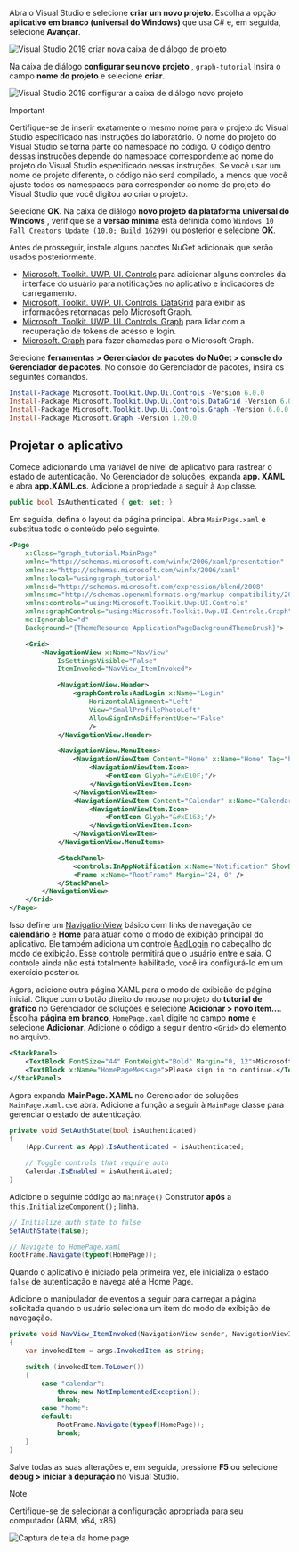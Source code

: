 <!-- markdownlint-disable MD002 MD041 -->

Abra o Visual Studio e selecione **criar um novo projeto**. Escolha a opção **aplicativo em branco (universal do Windows)** que usa C# e, em seguida, selecione **Avançar**.

![Visual Studio 2019 criar nova caixa de diálogo de projeto](./images/vs-create-new-project.png)

Na caixa de diálogo **configurar seu novo projeto** , `graph-tutorial` Insira o campo **nome do projeto** e selecione **criar**.

![Visual Studio 2019 configurar a caixa de diálogo novo projeto](./images/vs-configure-new-project.png)

> [!IMPORTANT]
> Certifique-se de inserir exatamente o mesmo nome para o projeto do Visual Studio especificado nas instruções do laboratório. O nome do projeto do Visual Studio se torna parte do namespace no código. O código dentro dessas instruções depende do namespace correspondente ao nome do projeto do Visual Studio especificado nessas instruções. Se você usar um nome de projeto diferente, o código não será compilado, a menos que você ajuste todos os namespaces para corresponder ao nome do projeto do Visual Studio que você digitou ao criar o projeto.

Selecione **OK**. Na caixa de diálogo **novo projeto da plataforma universal do Windows** , verifique se a **versão mínima** está definida como `Windows 10 Fall Creators Update (10.0; Build 16299)` ou posterior e selecione **OK**.

Antes de prosseguir, instale alguns pacotes NuGet adicionais que serão usados posteriormente.

- [Microsoft. Toolkit. UWP. UI. Controls](https://www.nuget.org/packages/Microsoft.Toolkit.Uwp.Ui.Controls/) para adicionar alguns controles da interface do usuário para notificações no aplicativo e indicadores de carregamento.
- [Microsoft. Toolkit. UWP. UI. Controls. DataGrid](https://www.nuget.org/packages/Microsoft.Toolkit.Uwp.Ui.Controls.DataGrid/) para exibir as informações retornadas pelo Microsoft Graph.
- [Microsoft. Toolkit. UWP. UI. Controls. Graph](https://www.nuget.org/packages/Microsoft.Toolkit.Uwp.Ui.Controls.Graph/) para lidar com a recuperação de tokens de acesso e login.
- [Microsoft. Graph](https://www.nuget.org/packages/Microsoft.Graph/) para fazer chamadas para o Microsoft Graph.

Selecione **ferramentas > Gerenciador de pacotes do NuGet > console do Gerenciador de pacotes**. No console do Gerenciador de pacotes, insira os seguintes comandos.

```Powershell
Install-Package Microsoft.Toolkit.Uwp.Ui.Controls -Version 6.0.0
Install-Package Microsoft.Toolkit.Uwp.Ui.Controls.DataGrid -Version 6.0.0
Install-Package Microsoft.Toolkit.Uwp.Ui.Controls.Graph -Version 6.0.0
Install-Package Microsoft.Graph -Version 1.20.0
```

## <a name="design-the-app"></a>Projetar o aplicativo

Comece adicionando uma variável de nível de aplicativo para rastrear o estado de autenticação. No Gerenciador de soluções, expanda **app. XAML** e abra **app.XAML.cs**. Adicione a propriedade a seguir à `App` classe.

```cs
public bool IsAuthenticated { get; set; }
```

Em seguida, defina o layout da página principal. Abra `MainPage.xaml` e substitua todo o conteúdo pelo seguinte.

```xml
<Page
    x:Class="graph_tutorial.MainPage"
    xmlns="http://schemas.microsoft.com/winfx/2006/xaml/presentation"
    xmlns:x="http://schemas.microsoft.com/winfx/2006/xaml"
    xmlns:local="using:graph_tutorial"
    xmlns:d="http://schemas.microsoft.com/expression/blend/2008"
    xmlns:mc="http://schemas.openxmlformats.org/markup-compatibility/2006"
    xmlns:controls="using:Microsoft.Toolkit.Uwp.UI.Controls"
    xmlns:graphControls="using:Microsoft.Toolkit.Uwp.UI.Controls.Graph"
    mc:Ignorable="d"
    Background="{ThemeResource ApplicationPageBackgroundThemeBrush}">

    <Grid>
        <NavigationView x:Name="NavView"
            IsSettingsVisible="False"
            ItemInvoked="NavView_ItemInvoked">

            <NavigationView.Header>
                <graphControls:AadLogin x:Name="Login"
                    HorizontalAlignment="Left"
                    View="SmallProfilePhotoLeft"
                    AllowSignInAsDifferentUser="False"
                    />
            </NavigationView.Header>

            <NavigationView.MenuItems>
                <NavigationViewItem Content="Home" x:Name="Home" Tag="home">
                    <NavigationViewItem.Icon>
                        <FontIcon Glyph="&#xE10F;"/>
                    </NavigationViewItem.Icon>
                </NavigationViewItem>
                <NavigationViewItem Content="Calendar" x:Name="Calendar" Tag="calendar">
                    <NavigationViewItem.Icon>
                        <FontIcon Glyph="&#xE163;"/>
                    </NavigationViewItem.Icon>
                </NavigationViewItem>
            </NavigationView.MenuItems>

            <StackPanel>
                <controls:InAppNotification x:Name="Notification" ShowDismissButton="true" />
                <Frame x:Name="RootFrame" Margin="24, 0" />
            </StackPanel>
        </NavigationView>
    </Grid>
</Page>
```

Isso define um [NavigationView](https://docs.microsoft.com/uwp/api/windows.ui.xaml.controls.navigationview) básico com links de navegação de **calendário** e **Home** para atuar como o modo de exibição principal do aplicativo. Ele também adiciona um controle [AadLogin](https://docs.microsoft.com/dotnet/api/microsoft.toolkit.uwp.ui.controls.graph.aadlogin?view=win-comm-toolkit-dotnet-stable) no cabeçalho do modo de exibição. Esse controle permitirá que o usuário entre e saia. O controle ainda não está totalmente habilitado, você irá configurá-lo em um exercício posterior.

Agora, adicione outra página XAML para o modo de exibição de página inicial. Clique com o botão direito do mouse no projeto do **tutorial de gráfico** no Gerenciador de soluções e selecione **Adicionar > novo item...**. Escolha **página em branco**, `HomePage.xaml` digite no campo **nome** e selecione **Adicionar**. Adicione o código a seguir dentro `<Grid>` do elemento no arquivo.

```xml
<StackPanel>
    <TextBlock FontSize="44" FontWeight="Bold" Margin="0, 12">Microsoft Graph UWP Tutorial</TextBlock>
    <TextBlock x:Name="HomePageMessage">Please sign in to continue.</TextBlock>
</StackPanel>
```

Agora expanda **MainPage. XAML** no Gerenciador de soluções `MainPage.xaml.cs`e abra. Adicione a função a seguir à `MainPage` classe para gerenciar o estado de autenticação.

```cs
private void SetAuthState(bool isAuthenticated)
{
    (App.Current as App).IsAuthenticated = isAuthenticated;

    // Toggle controls that require auth
    Calendar.IsEnabled = isAuthenticated;
}
```

Adicione o seguinte código ao `MainPage()` Construtor **após** a `this.InitializeComponent();` linha.

```cs
// Initialize auth state to false
SetAuthState(false);

// Navigate to HomePage.xaml
RootFrame.Navigate(typeof(HomePage));
```

Quando o aplicativo é iniciado pela primeira vez, ele inicializa o estado `false` de autenticação e navega até a Home Page.

Adicione o manipulador de eventos a seguir para carregar a página solicitada quando o usuário seleciona um item do modo de exibição de navegação.

```cs
private void NavView_ItemInvoked(NavigationView sender, NavigationViewItemInvokedEventArgs args)
{
    var invokedItem = args.InvokedItem as string;

    switch (invokedItem.ToLower())
    {
        case "calendar":
            throw new NotImplementedException();
            break;
        case "home":
        default:
            RootFrame.Navigate(typeof(HomePage));
            break;
    }
}
```

Salve todas as suas alterações e, em seguida, pressione **F5** ou selecione **debug > iniciar a depuração** no Visual Studio.

> [!NOTE]
> Certifique-se de selecionar a configuração apropriada para seu computador (ARM, x64, x86).

![Captura de tela da home page](./images/create-app-01.png)
